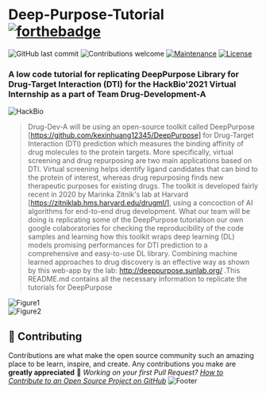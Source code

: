 # Deep-Purpose-Tutorial    [![forthebadge](https://forthebadge.com/images/badges/built-with-science.svg)](https://forthebadge.com)
![GitHub last commit](https://img.shields.io/github/last-commit/ssiddhantsharma/deep-purpose-tutorial)
![Contributions welcome](https://img.shields.io/badge/contributions-welcome-orange.svg)
[![Maintenance](https://img.shields.io/badge/Maintained%3F-yes-green.svg)](https://github.com/ssiddhantsharma/deep-purpose-tutorial/graphs/commit-activity) 
[![License](https://img.shields.io/badge/license-MIT-blue.svg)](https://opensource.org/licenses/MIT)

### A low code tutorial for replicating DeepPurpose Library for Drug-Target Interaction (DTI) for the HackBio'2021 Virtual Internship as a part of Team Drug-Development-A

![HackBio](https://github.com/ssiddhantsharma/team-greider/blob/main/HackBio.jfif) <br>

> Drug-Dev-A will be using an open-source toolkit called DeepPurpose [https://github.com/kexinhuang12345/DeepPurpose] for Drug-Target Interaction (DTI) prediction which measures the binding affinity of drug molecules to the protein targets. More specifically, virtual screening and drug repurposing are two main applications based on DTI. Virtual screening helps identify ligand candidates that can bind to the protein of interest, whereas drug repurposing finds new therapeutic purposes for existing drugs. The toolkit is developed fairly recent in 2020 by Marinka Zitnik's lab at Harvard [https://zitniklab.hms.harvard.edu/drugml/], using a concoction of AI algorithms for end-to-end drug development.
What our team will be doing is replicating some of the DeepPurpose tutorialson our own google colaboratories for checking the reproducibility of the code samples and learning how this toolkit wraps deep learning (DL) models promising performances for DTI prediction to a comprehensive and easy-to-use DL library. Combining machine learned approaches to drug discovery is an effective way as shown by this web-app by the lab: http://deeppurpose.sunlab.org/ .This README.md contains all the necessary information to replicate the tutorials for DeepPurpose <br>

![Figure1](https://github.com/sssiddhantsharma/deep-purpose-tutoria/blob/main/figure1.png) <br>
![Figure2](https://github.com/ssiddhantsharma/deep-purpose-tutoria/blob/main/figure2.png) <br>

## 🚀 Contributing

Contributions are what make the open source community such an amazing place to be learn, inspire, and create. Any contributions you make are **greatly appreciated** 🎉
*Working on your first Pull Request? [How to Contribute to an Open Source Project on GitHub](https://egghead.io/series/how-to-contribute-to-an-open-source-project-on-github)*
![Footer](https://github.com/navendu-pottekkat/awesome-readme/blob/master/fooooooter.png)
